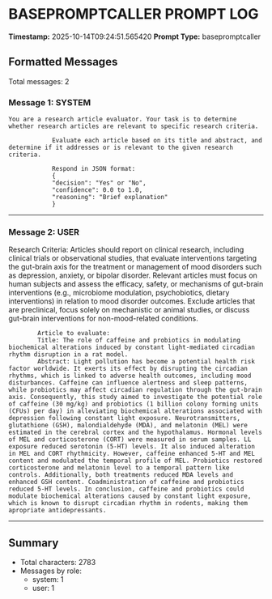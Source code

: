 # BASEPROMPTCALLER PROMPT LOG
**Timestamp:** 2025-10-14T09:24:51.565420
**Prompt Type:** basepromptcaller

## Formatted Messages
Total messages: 2

### Message 1: SYSTEM

```
You are a research article evaluator. Your task is to determine whether research articles are relevant to specific research criteria.

            Evaluate each article based on its title and abstract, and determine if it addresses or is relevant to the given research criteria.

            Respond in JSON format:
            {
            "decision": "Yes" or "No",
            "confidence": 0.0 to 1.0,
            "reasoning": "Brief explanation"
            }
```

---

### Message 2: USER

Research Criteria: Articles should report on clinical research, including clinical trials or observational studies, that evaluate interventions targeting the gut-brain axis for the treatment or management of mood disorders such as depression, anxiety, or bipolar disorder. Relevant articles must focus on human subjects and assess the efficacy, safety, or mechanisms of gut-brain interventions (e.g., microbiome modulation, psychobiotics, dietary interventions) in relation to mood disorder outcomes. Exclude articles that are preclinical, focus solely on mechanistic or animal studies, or discuss gut-brain interventions for non-mood-related conditions.

            Article to evaluate:
            Title: The role of caffeine and probiotics in modulating biochemical alterations induced by constant light-mediated circadian rhythm disruption in a rat model.
            Abstract: Light pollution has become a potential health risk factor worldwide. It exerts its effect by disrupting the circadian rhythms, which is linked to adverse health outcomes, including mood disturbances. Caffeine can influence alertness and sleep patterns, while probiotics may affect circadian regulation through the gut-brain axis. Consequently, this study aimed to investigate the potential role of caffeine (30 mg/kg) and probiotics (1 billion colony forming units (CFUs) per day) in alleviating biochemical alterations associated with depression following constant light exposure. Neurotransmitters, glutathione (GSH), malondialdehyde (MDA), and melatonin (MEL) were estimated in the cerebral cortex and the hypothalamus. Hormonal levels of MEL and corticosterone (CORT) were measured in serum samples. LL exposure reduced serotonin (5-HT) levels. It also induced alteration in MEL and CORT rhythmicity. However, caffeine enhanced 5-HT and MEL content and modulated the temporal profile of MEL. Probiotics restored corticosterone and melatonin level to a temporal pattern like controls. Additionally, both treatments reduced MDA levels and enhanced GSH content. Coadministration of caffeine and probiotics reduced 5-HT levels. In conclusion, caffeine and probiotics could modulate biochemical alterations caused by constant light exposure, which is known to disrupt circadian rhythm in rodents, making them apropriate antidepressants.

---

## Summary
- Total characters: 2783
- Messages by role:
  - system: 1
  - user: 1